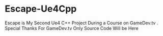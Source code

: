 # Escape-Ue4Cpp
Escape is My Second Ue4 C++ Project During a Course on GameDev.tv  . Special Thanks For GameDev.tv
Only Source Code Will be Here
